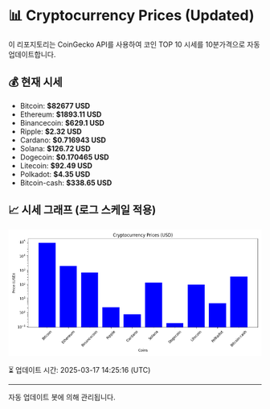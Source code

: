 
# 📊 Cryptocurrency Prices (Updated)

이 리포지토리는 CoinGecko API를 사용하여 코인 TOP 10 시세를 10분가격으로 자동 업데이트합니다.

## 💰 현재 시세
- Bitcoin: **$82677 USD**
- Ethereum: **$1893.11 USD**
- Binancecoin: **$629.1 USD**
- Ripple: **$2.32 USD**
- Cardano: **$0.716943 USD**
- Solana: **$126.72 USD**
- Dogecoin: **$0.170465 USD**
- Litecoin: **$92.49 USD**
- Polkadot: **$4.35 USD**
- Bitcoin-cash: **$338.65 USD**

## 📈 시세 그래프 (로그 스케일 적용)
![Crypto Prices](crypto_prices.png)

⏳ 업데이트 시간: 2025-03-17 14:25:16 (UTC)

---
자동 업데이트 봇에 의해 관리됩니다.
